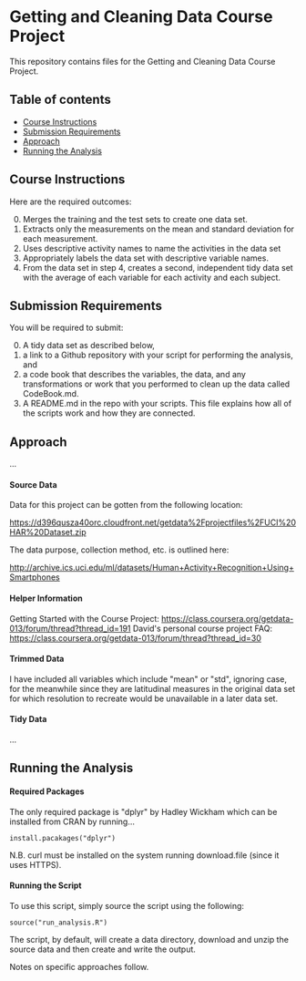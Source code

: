 # Getting and Cleaning Data Course Project

This repository contains files for the Getting and Cleaning Data Course Project.

## Table of contents

- [Course Instructions](#course-instructions)
- [Submission Requirements](#submission-requirements)
- [Approach](#approach)
- [Running the Analysis](#running-the-analysis)

## Course Instructions

Here are the required outcomes:

0. Merges the training and the test sets to create one data set.
0. Extracts only the measurements on the mean and standard deviation for each measurement. 
0. Uses descriptive activity names to name the activities in the data set
0. Appropriately labels the data set with descriptive variable names. 
0. From the data set in step 4, creates a second, independent tidy data set with the average of each variable for each activity and each subject.


## Submission Requirements

You will be required to submit: 

0. A tidy data set as described below, 
0. a link to a Github repository with your script for performing the analysis, and
0. a code book that describes the variables, the data, and any transformations or work that you performed to clean up the data called CodeBook.md. 
0. A README.md in the repo with your scripts. This file explains how all of the scripts work and how they are connected.  


## Approach

...

#### Source Data

Data for this project can be gotten from the following location:

https://d396qusza40orc.cloudfront.net/getdata%2Fprojectfiles%2FUCI%20HAR%20Dataset.zip

The data purpose, collection method, etc. is outlined here:

http://archive.ics.uci.edu/ml/datasets/Human+Activity+Recognition+Using+Smartphones

#### Helper Information

Getting Started with the Course Project: https://class.coursera.org/getdata-013/forum/thread?thread_id=191
David's personal course project FAQ: https://class.coursera.org/getdata-013/forum/thread?thread_id=30

#### Trimmed Data

I have included all variables which include "mean" or "std", ignoring case, for the meanwhile since they are latitudinal measures in the original data set for which resolution to recreate would be unavailable in a later data set.

#### Tidy Data

...

## Running the Analysis

#### Required Packages

The only required package is "dplyr" by Hadley Wickham which can be installed from CRAN by running...

    install.pacakages("dplyr")
  
N.B. curl must be installed on the system running download.file (since it uses HTTPS).

#### Running the Script

To use this script, simply source the script using the following:

    source("run_analysis.R")

The script, by default, will create a data directory, download and unzip the source data and then create and write the output.

Notes on specific approaches follow.

